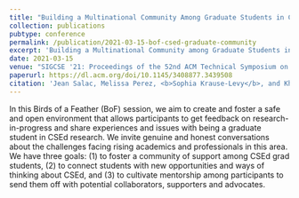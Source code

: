 ```yaml
---
title: "Building a Multinational Community Among Graduate Students in CS Education Research"
collection: publications
pubtype: conference
permalink: /publication/2021-03-15-bof-csed-graduate-community
excerpt: 'Building a Multinational Community among Graduate Students in CS Education Research'
date: 2021-03-15
venue: "SIGCSE '21: Proceedings of the 52nd ACM Technical Symposium on Computer Science Education"
paperurl: https://dl.acm.org/doi/10.1145/3408877.3439508
citation: 'Jean Salac, Melissa Perez, <b>Sophia Krause-Levy</b>, and Khalia Braswell. 2021. Building a Multinational Community among Graduate Students in CS Education Research. <i>In Proceedings of the 52nd ACM Technical Symposium on Computer Science Education (SIGCSE)</i>. 1356. <a href="https://dl.acm.org/doi/10.1145/3408877.3439508" target="_blank">doi/10.1145/3408877.3439508</a>'
---
```

In this Birds of a Feather (BoF) session, we aim to create and foster a safe and open environment that allows participants to get feedback on research-in-progress and share experiences and issues with being a graduate student in CSEd research. We invite genuine and honest conversations about the challenges facing rising academics and professionals in this area. We have three goals: (1) to foster a community of support among CSEd grad students, (2) to connect students with new opportunities and ways of thinking about CSEd, and (3) to cultivate mentorship among participants to send them off with potential collaborators, supporters and advocates.